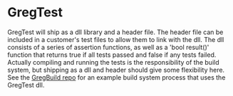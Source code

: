 # GregTest
GregTest will ship as a dll library and a header file. The header file can be included in a customer's test files to allow them
to link with the dll. The dll consists of a series of assertion functions, as well as a 'bool result()' function that returns true if all tests passed and false if any tests failed. Actually compiling and running the tests is the responsibility of the build system, but shipping as a dll and header should give some flexibility here. See the [GregBuild repo](https://github.com/GregoryOrd/GregBuild) for an example build system process that uses the GregTest dll.